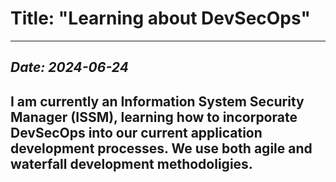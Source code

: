 # Title: "Learning about DevSecOps"
---
*Date: 2024-06-24*
---
I am currently an Information System Security Manager (ISSM), learning how to incorporate DevSecOps into our current application development processes.  We use both agile and waterfall development methodoligies.
---
